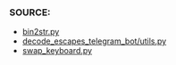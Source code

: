 ### SOURCE:
 * [bin2str.py](https://github.com/gil9red/SimplePyScripts/blob/cd810818ef9ea4bce71f481861b51a749d2c1d00/bin2str/bin2str.py)
 * [decode_escapes_telegram_bot/utils.py](https://github.com/gil9red/decode_escapes_telegram_bot/blob/a43ac4f21f1ca734431dc8ab038bdd306c3c1c52/utils.py)
 * [swap_keyboard.py](https://github.com/gil9red/SimplePyScripts/blob/8660b1e4505e02d70dbf3c55e68b15d6ebdde1dc/swap_keyboard.py)
